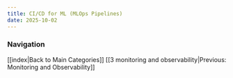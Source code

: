 ```yaml
---
title: CI/CD for ML (MLOps Pipelines)
date: 2025-10-02
---
```









### Navigation
[[index|Back to Main Categories]]
[[3 monitoring and observability|Previous: Monitoring and Observability]]